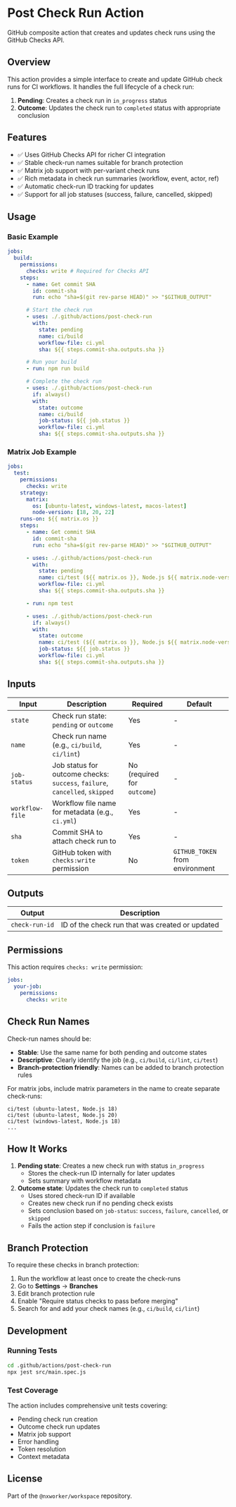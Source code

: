 # Post Check Run Action

GitHub composite action that creates and updates check runs using the GitHub Checks API.

## Overview

This action provides a simple interface to create and update GitHub check runs for CI workflows. It handles the full lifecycle of a check run:

1. **Pending**: Creates a check run in `in_progress` status
2. **Outcome**: Updates the check run to `completed` status with appropriate conclusion

## Features

- ✅ Uses GitHub Checks API for richer CI integration
- ✅ Stable check-run names suitable for branch protection
- ✅ Matrix job support with per-variant check runs
- ✅ Rich metadata in check run summaries (workflow, event, actor, ref)
- ✅ Automatic check-run ID tracking for updates
- ✅ Support for all job statuses (success, failure, cancelled, skipped)

## Usage

### Basic Example

```yaml
jobs:
  build:
    permissions:
      checks: write # Required for Checks API
    steps:
      - name: Get commit SHA
        id: commit-sha
        run: echo "sha=$(git rev-parse HEAD)" >> "$GITHUB_OUTPUT"

      # Start the check run
      - uses: ./.github/actions/post-check-run
        with:
          state: pending
          name: ci/build
          workflow-file: ci.yml
          sha: ${{ steps.commit-sha.outputs.sha }}

      # Run your build
      - run: npm run build

      # Complete the check run
      - uses: ./.github/actions/post-check-run
        if: always()
        with:
          state: outcome
          name: ci/build
          job-status: ${{ job.status }}
          workflow-file: ci.yml
          sha: ${{ steps.commit-sha.outputs.sha }}
```

### Matrix Job Example

```yaml
jobs:
  test:
    permissions:
      checks: write
    strategy:
      matrix:
        os: [ubuntu-latest, windows-latest, macos-latest]
        node-version: [18, 20, 22]
    runs-on: ${{ matrix.os }}
    steps:
      - name: Get commit SHA
        id: commit-sha
        run: echo "sha=$(git rev-parse HEAD)" >> "$GITHUB_OUTPUT"

      - uses: ./.github/actions/post-check-run
        with:
          state: pending
          name: ci/test (${{ matrix.os }}, Node.js ${{ matrix.node-version }})
          workflow-file: ci.yml
          sha: ${{ steps.commit-sha.outputs.sha }}

      - run: npm test

      - uses: ./.github/actions/post-check-run
        if: always()
        with:
          state: outcome
          name: ci/test (${{ matrix.os }}, Node.js ${{ matrix.node-version }})
          job-status: ${{ job.status }}
          workflow-file: ci.yml
          sha: ${{ steps.commit-sha.outputs.sha }}
```

## Inputs

| Input | Description | Required | Default |
| --- | --- | --- | --- |
| `state` | Check run state: `pending` or `outcome` | Yes | - |
| `name` | Check run name (e.g., `ci/build`, `ci/lint`) | Yes | - |
| `job-status` | Job status for outcome checks: `success`, `failure`, `cancelled`, `skipped` | No (required for `outcome`) | - |
| `workflow-file` | Workflow file name for metadata (e.g., `ci.yml`) | Yes | - |
| `sha` | Commit SHA to attach check run to | Yes | - |
| `token` | GitHub token with `checks:write` permission | No | `GITHUB_TOKEN` from environment |

## Outputs

| Output         | Description                                     |
| -------------- | ----------------------------------------------- |
| `check-run-id` | ID of the check run that was created or updated |

## Permissions

This action requires `checks: write` permission:

```yaml
jobs:
  your-job:
    permissions:
      checks: write
```

## Check Run Names

Check-run names should be:

- **Stable**: Use the same name for both pending and outcome states
- **Descriptive**: Clearly identify the job (e.g., `ci/build`, `ci/lint`, `ci/test`)
- **Branch-protection friendly**: Names can be added to branch protection rules

For matrix jobs, include matrix parameters in the name to create separate check-runs:

```
ci/test (ubuntu-latest, Node.js 18)
ci/test (ubuntu-latest, Node.js 20)
ci/test (windows-latest, Node.js 18)
...
```

## How It Works

1. **Pending state**: Creates a new check run with status `in_progress`
   - Stores the check-run ID internally for later updates
   - Sets summary with workflow metadata
2. **Outcome state**: Updates the check run to `completed` status
   - Uses stored check-run ID if available
   - Creates new check run if no pending check exists
   - Sets conclusion based on `job-status`: `success`, `failure`, `cancelled`, or `skipped`
   - Fails the action step if conclusion is `failure`

## Branch Protection

To require these checks in branch protection:

1. Run the workflow at least once to create the check-runs
2. Go to **Settings** → **Branches**
3. Edit branch protection rule
4. Enable "Require status checks to pass before merging"
5. Search for and add your check names (e.g., `ci/build`, `ci/lint`)

## Development

### Running Tests

```bash
cd .github/actions/post-check-run
npx jest src/main.spec.js
```

### Test Coverage

The action includes comprehensive unit tests covering:

- Pending check run creation
- Outcome check run updates
- Matrix job support
- Error handling
- Token resolution
- Context metadata

## License

Part of the `@nxworker/workspace` repository.
